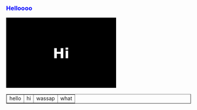 <html>
      <head>
      </head>
      <body>
      <h3 style="color:blue;">Helloooo</h3>
        <img src="hi.jpg" alt="hi" width="300px">
        <table border="1">
          <tr>
            <td>hello</td>
            <td>hi</td>
            <td>wassap</td>
            <td>what</td>
          </tr>
        </table>
      </body>
      </html>
      
